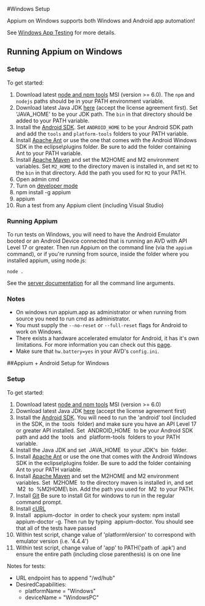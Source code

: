 ﻿#Windows Setup

Appium on Windows supports both Windows and Android app automation!

See [Windows App Testing](windows-app-testing.md) for more details.

## Running Appium on Windows

### Setup

To get started:

   1. Download latest [node and npm tools](https://nodejs.org/download/release/v6.3.0/node-v6.3.0-x64.msi) MSI (version >= 6.0). The `npm` and `nodejs` paths should be in your PATH environment variable. 
   2. Download latest Java JDK [here](http://www.oracle.com/technetwork/java/javase/downloads/jdk8-downloads-2133151.html) (accept the license agreement first). Set 'JAVA_HOME' to be your JDK path. The `bin` in that directory should be added to your PATH variable.
   3. Install the [Android SDK](http://developer.android.com/sdk/index.html). Set `ANDROID_HOME` to be
   your Android SDK path and add the `tools` and `platform-tools` folders to your
   PATH variable.
   4. Install [Apache Ant](http://ant.apache.org/bindownload.cgi) or use the one that comes with the Android Windows SDK in the eclipse\plugins folder. Be sure to add the folder containing Ant to your PATH variable.
   5. Install [Apache Maven](http://maven.apache.org/download.cgi) and set the M2HOME and M2 environment variables. Set `M2_HOME` to the directory maven is installed in, and set `M2` to the `bin` in that directory. Add the path you used for `M2` to your PATH.
   6. Open admin cmd
   7. Turn on [developer mode](https://msdn.microsoft.com/en-us/windows/uwp/get-started/enable-your-device-for-development)
   8. npm install -g appium
   9. appium
   10. Run a test from any Appium client (including Visual Studio)

### Running Appium

To run tests on Windows, you will need to have the Android Emulator booted or
an Android Device connected that is running an AVD with API Level 17 or
greater. Then run Appium on the command line (via the `appium` command), or if
you're running from source, inside the folder where you installed appium, using
node.js:

```center
node .
```

See the [server documentation](/docs/en/writing-running-appium/server-args.md) for all the command line
arguments.

### Notes

* On windows run appium.app as administrator or when running from source you need to run cmd as administrator.
* You must supply the `--no-reset` or `--full-reset` flags for
  Android to work on Windows.
* There exists a hardware accelerated emulator for Android, it has it's own
  limitations. For more information you can check out this
  [page](/docs/en/appium-setup/android-hax-emulator.md).
* Make sure that `hw.battery=yes` in your AVD's `config.ini`.

##Appium + Android Setup for Windows

### Setup

To get started:

   1. Download latest [node and npm tools](https://nodejs.org/download/release/v6.3.0/node-v6.3.0-x64.msi) MSI (version >= 6.0) 
   2. Download latest Java JDK [here](http://www.oracle.com/technetwork/java/javase/downloads/jdk8-downloads-2133151.html) (accept the license agreement first)
   3. Install the [Android SDK](http://developer.android.com/sdk/index.html). You will need to run the 'android' tool (included in the SDK, in the  tools  folder) and make sure you have an API Level 17 or greater API installed. Set  ANDROID_HOME  to be your Android SDK path and add the  tools  and  platform-tools  folders to your PATH variable.
   4. Install the Java JDK and set  JAVA_HOME  to your JDK's  bin  folder.
   5. Install [Apache Ant](http://ant.apache.org/bindownload.cgi) or use the one that comes with the Android Windows SDK in the eclipse\plugins folder. Be sure to add the folder containing Ant to your PATH variable.
   6. Install [Apache Maven](http://maven.apache.org/download.cgi) and set the M2HOME and M2 environment variables. Set  M2HOME  to the directory maven is installed in, and set  M2  to  %M2HOME\ bin. Add the path you used for  M2  to your PATH.
   7. Install [Git](http://git-scm.com/download/win) Be sure to install Git for windows to run in the regular command prompt.
   8. Install [cURL](http://curl.haxx.se/download.html)
   9. Install  appium-doctor  in order to check your system: npm install appium-doctor -g. Then run by typing  appium-doctor. You should see that all of the tests have passed
   10. Within test script, change value of 'platformVersion' to correspond with emulator version (i.e. '4.4.4')
   11. Within test script, change value of 'app' to PATH('path of .apk') and ensure the entire path (including close parenthesis) is on one line

Notes for tests: 
- URL endpoint has to append "/wd/hub"
- DesiredCapabilities:
   - platformName = "Windows"
   - deviceName = "WindowsPC"


